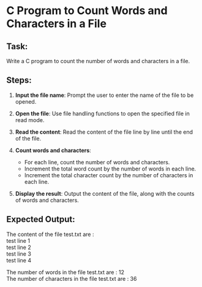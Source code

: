 # C Program to Count Words and Characters in a File

## Task:
Write a C program to count the number of words and characters in a file.

## Steps:
1. **Input the file name**:
   Prompt the user to enter the name of the file to be opened.

2. **Open the file**:
   Use file handling functions to open the specified file in read mode.

3. **Read the content**:
   Read the content of the file line by line until the end of the file.

4. **Count words and characters**:
   - For each line, count the number of words and characters.
   - Increment the total word count by the number of words in each line.
   - Increment the total character count by the number of characters in each line.

5. **Display the result**:
   Output the content of the file, along with the counts of words and characters.

## Expected Output:
The content of the file test.txt are :                                                                       
test line 1                                                                                                   
test line 2                                                                                                   
test line 3                                                                                                   
test line 4                                                                                                   

The number of words in the  file test.txt are : 12                                                           
The number of characters in the  file test.txt are : 36